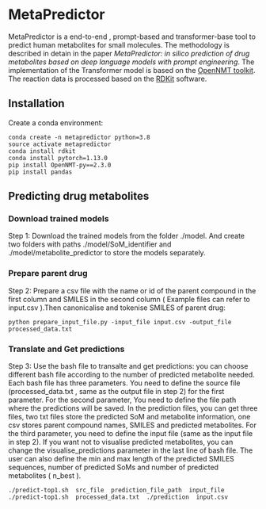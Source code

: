 # MetaPredictor
MetaPredictor is a  end-to-end , prompt-based and transformer-base tool to predict human metabolites for small molecules. The methodology is described in detain in the paper _MetaPredictor: _in silico_ prediction of drug metabolites based on deep language models with prompt engineering_. The implementation of the Transformer model is based on the [OpenNMT toolkit](http://opennmt.net/OpenNMT-py/). The reaction data is processed based on the [RDKit](https://www.rdkit.org/) software.


## Installation
Create a conda environment:
```
conda create -n metapredictor python=3.8
source activate metapredictor
conda install rdkit 
conda install pytorch=1.13.0
pip install OpenNMT-py==2.3.0
pip install pandas
```

## Predicting drug metabolites
### Download trained models
Step 1: Download the trained models from the folder ./model. And create two folders with paths ./model/SoM_identifier and ./model/metabolite_predictor to store the models separately.

### Prepare parent drug

Step 2: Prepare a csv file with the name or id of the parent compound in the first column and SMILES in the second column ( Example files can refer to input.csv ).Then canonicalise and tokenise SMILES of parent drug:
```
python prepare_input_file.py -input_file input.csv -output_file processed_data.txt
```
###  Translate and Get predictions

Step 3: Use the bash file to transalte and get predictions: you can choose different bash file according to the number of predicted metabolite needed. Each bash file has three parameters. You need to define the source file (processed_data.txt , same as the output file in step 2) for the first parameter. For the second parameter, You need to define the file path where the predictions will be saved. In the prediction files, you can get three files, two txt files store the predicted SoM and metabolite information, one csv stores parent compound names, SMILES and predicted metabolites. For the third parameter, you need to define the input file (same as the input file in step 2). If you want not to visualise predicted metabolites, you can change the visualise_predictions parameter in the last line of bash file. The user can also define the min and max length of the predicted SMILES sequences, number of predicted SoMs and number of predicted metabolites ( n_best ).
```
./predict-top1.sh  src_file  prediction_file_path  input_file
./predict-top1.sh  processed_data.txt  ./prediction  input.csv
```
